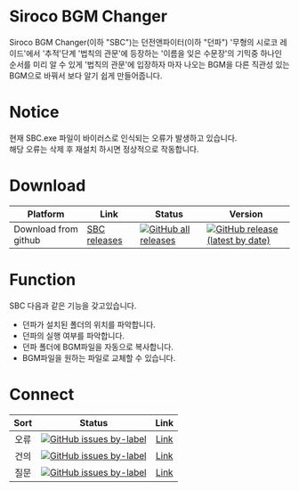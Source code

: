# Siroco BGM Changer

Siroco BGM Changer(이하 "SBC")는 던전앤파이터(이하 "던파") '무형의 시로코 레이드'에서 '추적'단계 '법칙의 관문'에 등장하는 '이름을 잊은 수문장'의 기믹중 하나인 순서를 미리 알 수 있게 '법칙의 관문'에 입장하자 마자 나오는 BGM을 다른 직관성 있는 BGM으로 바꿔서 보다 알기 쉽게 만들어줍니다.

Notice
======
현재 SBC.exe 파일이 바이러스로 인식되는 오류가 발생하고 있습니다.   
해당 오류는 삭제 후 재설치 하시면 정상적으로 작동합니다.

Download
======
 Platform | Link | Status | Version
---|---|---|---
Download from github | [SBC releases](https://github.com/c-closed/SBC/releases) | [![GitHub all releases](https://img.shields.io/github/downloads/c-closed/SBC/total?color=brightgreen&logo=github&style=flat-square)](https://github.com/c-closed/SBC/releases) |[![GitHub release (latest by date)](https://img.shields.io/github/v/release/c-closed/SBC?logo=github&style=social)](https://github.com/c-closed/SBC/releases)

Function
===
SBC 다음과 같은 기능을 갖고있습니다.
+ 던파가 설치된 폴더의 위치를 파악합니다.
+ 던파의 실행 여부를 파악합니다.
+ 던파 폴더에 BGM파일을 자동으로 복사합니다.
+ BGM파일을 원하는 파일로 교체할 수 있습니다.

Connect
===
Sort | Status | Link
:---:|:---:|:---:
오류 | [![GitHub issues by-label](https://img.shields.io/github/issues/c-closed/SBC/Error?color=brightgreen&logo=Github&style=flat-square)](https://github.com/c-closed/SBC/labels/Error)|[Link](https://github.com/c-closed/SBC/labels/Error)
건의 | [![GitHub issues by-label](https://img.shields.io/github/issues/c-closed/SBC/Suggestion?color=brightgreen&logo=Github&style=flat-square)](https://github.com/c-closed/SBC/labels/Suggestion)|[Link](https://github.com/c-closed/SBC/labels/Suggestion)
질문 | [![GitHub issues by-label](https://img.shields.io/github/issues/c-closed/SBC/Question?color=brightgreen&logo=Github&style=flat-square)](https://github.com/c-closed/SBC/labels/Question)|[Link](https://github.com/c-closed/SBC/labels/Question)
